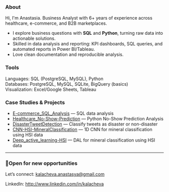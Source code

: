 ### About

Hi, I'm Anastasia. Business Analyst with 6+ years of experience across healthcare, e-commerce, and B2B marketplaces.
- I explore business questions with **SQL** and **Python**, turning raw data into actionable solutions.
- Skilled in data analysis and reporting: KPI dashboards, SQL queries, and automated reports in Power BI/Tableau.
- Love clean documentation and reproducible analysis.

### Tools
Languages: SQL (PostgreSQL, MySQL), Python  
Databases: PostgreSQL, MySQL, SQLite, BigQuery (basics)  
Visualization: Excel/Google Sheets, Tableau 

### Case Studies & Projects

- [E-commerce_SQL_Analysis](https://github.com/NastyaNetology/E-commerce_SQL_Analysis) — SQL data analysis
- [Healthcare_No-Show-Prediction](https://github.com/NastyaNetology/Medical-No-Show-Prediction) — Python No-Show Prediction Analysis
- [DisasterTweetDetection](https://github.com/NastyaNetology/DisasterTweetDetection) — Classify tweets as disaster or non-disaster  
- [CNN-HSI-MineralClassification](https://github.com/NastyaNetology/CNN-HSI-MineralClassfication) — 1D CNN for mineral classification using HSI data  
- [Deep_active_learning-HSI](https://github.com/NastyaNetology/Deep_active_learning-HSI)  — DAL for mineral classification using HSI data


---

### 📌Open for new opportunities
Let’s connect: kalacheva.anastasya@gmail.com

LinkedIn: http://www.linkedin.com/in/kalacheva
